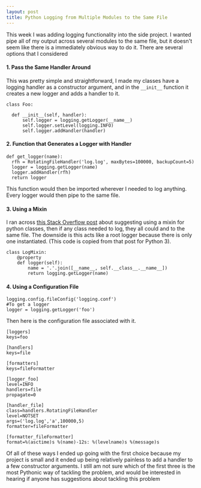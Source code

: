 ```yaml
---
layout: post
title: Python Logging from Multiple Modules to the Same File
---
```

This week I was adding logging functionality into the side project. I wanted pipe all of my output across several modules to the same file, but it doesn't seem like there is a immediately obvious way to do it. There are several options that I considered


#### 1. Pass the Same Handler Around
This was pretty simple and straightforward, I made my classes have a logging handler as a constructor argument, and in the `__init__` function it creates a new logger and adds a handler to it.

```
class Foo:

  def __init__(self, handler):
      self.logger = logging.getLogger(__name__)
      self.logger.setLevel(logging.INFO)
      self.logger.addHandler(handler)
```



#### 2. Function that Generates a Logger with Handler
```
def get_logger(name):
  rfh = RotatingFileHandler('log.log', maxBytes=100000, backupCount=5)
  logger = logging.getLogger(name)
  logger.addHandler(rfh)
  return logger
```
This function would then be imported wherever I needed to log anything. Every logger would then pipe to the same file.



#### 3. Using a Mixin
I ran across [this Stack Overflow post](http://stackoverflow.com/questions/15780151/how-to-use-python-logging-in-multiple-modules) about suggesting using a mixin for python classes, then if any class needed to log, they all could and to the same file. The downside is this acts like a root logger because there is only one instantiated. (This code is copied from that post for Python 3).
```
class LogMixin:
    @property
    def logger(self):
        name = '.'.join([__name__, self.__class__.__name__])
        return logging.getLogger(name)
```


#### 4. Using a Configuration File

```
logging.config.fileConfig('logging.conf')
#To get a logger
logger = logging.getLogger('foo')
```
Then here is the configuration file associated with it.

```
[loggers]
keys=foo

[handlers]
keys=file

[formatters]
keys=fileFormatter

[logger_foo]
level=INFO
handlers=file
propagate=0

[handler_file]
class=handlers.RotatingFileHandler
level=NOTSET
args=('log.log','a',100000,5)
formatter=fileFormatter

[formatter_fileFormatter]
format=%(asctime)s %(name)-12s: %(levelname)s %(message)s
```


Of all of these ways I ended up going with the first choice because my project is small and it ended up being relatively painless to add a handler to a few constructor arguments. I still am not sure which of the first three is the most Pythonic way of tackling the problem, and would be interested in hearing if anyone has suggestions about tackling this problem
